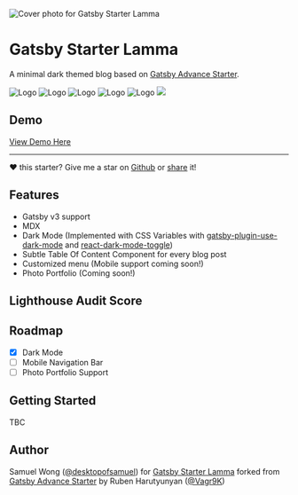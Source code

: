 ![Cover photo for Gatsby Starter Lamma](https://user-images.githubusercontent.com/35249407/121767665-3d587780-cb8c-11eb-869e-cf0465a5610b.png)

# Gatsby Starter Lamma

A minimal dark themed blog based on [Gatsby Advance Starter](https://github.com/Vagr9K/gatsby-advanced-starter).

<div style="display: grid, gap: 20px">
 <img src="https://img.shields.io/github/issues/desktopofsamuel/gatsby-starter-lamma" alt="Logo">
 <img src="https://img.shields.io/github/license/desktopofsamuel/gatsby-starter-lamma" alt="Logo">
  <img src="https://img.shields.io/github/stars/desktopofsamuel/gatsby-starter-lamma" alt="Logo">
    <img src="https://img.shields.io/github/forks/desktopofsamuel/gatsby-starter-lamma" alt="Logo">
    <img src="https://img.shields.io/twitter/url/https/github.com/desktopofsamuel/gatsby-starter-lamma.svg?style=social" alt="Logo" />
    <a href="https://app.netlify.com/sites/gatsby-starter-lamma/deploys" target="_blank"><img src="https://api.netlify.com/api/v1/badges/b9974797-688a-4023-ae22-f10ad781b02b/deploy-status"></a>
</div>

## Demo

[View Demo Here](https://gatsby-starter-lamma.netlify.app)

---

:heart: this starter? Give me a star on [Github](https://github.com/desktopofsamuel/gatsby-starter-lamma) or [share](http://twitter.com/share?url=https://github.com/desktopofsamuel/gatsby-starter-lamma) it!

## Features

- Gatsby v3 support
- MDX
- Dark Mode (Implemented with CSS Variables with [gatsby-plugin-use-dark-mode](https://github.com/wKovacs64/gatsby-plugin-use-dark-mode) and [react-dark-mode-toggle](https://github.com/cawfree/react-dark-mode-toggle))
- Subtle Table Of Content Component for every blog post
- Customized menu (Mobile support coming soon!)
- Photo Portfolio (Coming soon!)

## Lighthouse Audit Score

## Roadmap

- [x] Dark Mode
- [ ] Mobile Navigation Bar
- [ ] Photo Portfolio Support

## Getting Started

TBC

## Author

Samuel Wong ([@desktopofsamuel](https://twitter.com/desktopofsamuel)) for [Gatsby Starter Lamma](https://github.com/desktopofsamuel/gatsby-starter-lamma)
forked from [Gatsby Advance Starter](https://github.com/Vagr9K/gatsby-advanced-starter) by Ruben Harutyunyan ([@Vagr9K](https://twitter.com/Vagr9K))
